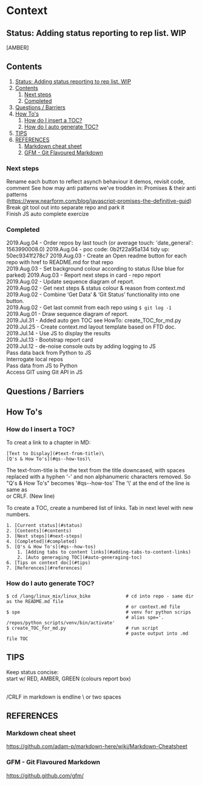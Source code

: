 # Context
## Status: Adding status reporting to rep list. WIP
[AMBER]

## Contents
1. [Status: Adding status reporting to rep list. WIP](#status-adding-status-reporting-to-rep-list-wip)
2. [Contents](#contents)
	1. [Next steps](#next-steps)
	2. [Completed](#completed)
3. [Questions / Barriers](#questions--barriers)
4. [How To's](#how-tos)
	1. [How do I insert a TOC?](#how-do-i-insert-a-toc)
	2. [How do I auto generate TOC?](#how-do-i-auto-generate-toc)
5. [TIPS](#tips)
6. [REFERENCES](#references)
	1. [Markdown cheat sheet](#markdown-cheat-sheet)
	2. [GFM - Git Flavoured Markdown](#gfm--git-flavoured-markdown)

### Next steps
Rename each button to reflect asynch behaviour it demos, revisit code, comment
See how may anti patterns we've trodden in: Promises & their anti patterns  
(https://www.nearform.com/blog/javascript-promises-the-definitive-guid)   
Break git tool out into separate repo and park it  
Finish JS auto complete exercize  


### Completed
2019.Aug.04 - Order repos by last touch (or average touch: 'date_general': 1563990008.0) 
2019.Aug.04 - poc code: 0b2f22a95a134 tidy up: 50ec9341f278c7
2019.Aug.03 - Create an Open readme  button for each repo with href to README.md for that repo  
2019.Aug.03 - Set background colour according to status (Use blue for parked)
2019.Aug.03 - Report next steps in card - repo report  
2019.Aug.02 - Update sequence diagram of report.  
2019.Aug.02 - Get next steps & status colour & reason from context.md  
2019.Aug.02 - Combine ‘Get Data’ & ‘Git Status’ functionality into one button.  
2019.Aug.02 - Get last commit from each repo using ```$ git log -1```  
2019.Aug.01 - Draw sequence diagram of report.  
2019.Jul.31 - Added auto gen TOC see HowTo: create_TOC_for_md.py  
2019.Jul.25 - Create context.md layout template based on FTD doc.  
2019.Jul.14 - Use JS to display the results  
2019.Jul.13 - Bootstrap report card  
2019.Jul.12 - de-noise console outs by adding logging to JS  
Pass data back from Python to JS  
Interrogate local repos  
Pass data from JS to Python  
Access GIT using Git API in JS  


## Questions / Barriers






## How To's
### How do I insert a TOC?
To creat a link to a chapter in MD:
```
[Text to Display](#text-from-title)\
[Q's & How To's](#qs--how-tos)\
```

The text-from-title is the the text from the title downcased, with spaces replaced with a hyphen '-' and non alphanumeric characters removed. So "Q's & How To's" becomes '#qs--how-tos'
The '\\' at the end of the line is same as <br> or CRLF. (New line)

To create a TOC, create a numbered list of links. Tab in next level with new numbers.
```
1. [Current status](#status)  
2. [Contents](#contents)  
3. [Next steps](#next-steps)  
4. [Completed](#completed)  
5. [Q's & How To's](#qs--how-tos)  
    1. [Adding tabs to content links](#adding-tabs-to-content-links)   
    2. [Auto generaging TOC](#auto-generaging-toc)  
6. [Tips on context doc](#tips)  
7. [References](#references)  
```

### How do I auto generate TOC?
```
$ cd /lang/linux_mix/linux_bike             # cd into repo - same dir as the README.md file
                                            # or context.md file
$ spe                                       # venv for python scrips
                                            # alias spe='. /repos/python_scripts/venv/bin/activate'   
$ create_TOC_for_md.py                      # run script
                                            # paste output into .md file TOC
```



## TIPS
Keep status concise:  
start w/ RED, AMBER, GREEN (colours report box)  

<br>/CRLF in markdown is endline \\ or two spaces


## REFERENCES
### Markdown cheat sheet
https://github.com/adam-p/markdown-here/wiki/Markdown-Cheatsheet

### GFM - Git Flavoured Markdown
https://github.github.com/gfm/
